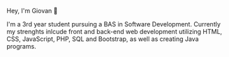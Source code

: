 Hey, I'm Giovan 👋

I'm a 3rd year student pursuing a BAS in Software Development. Currently my strenghts inlcude front and back-end web development utilizing HTML, CSS, JavaScript, PHP, SQL and Bootstrap, as well as creating Java programs.

<!---
Gecervantes01/Gecervantes01 is a ✨ special ✨ repository because its `README.md` (this file) appears on your GitHub profile.
You can click the Preview link to take a look at your changes.
--->
